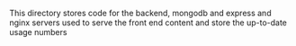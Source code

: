 This directory stores code for the backend, mongodb and express and nginx servers used to serve the front end content and store the up-to-date usage numbers